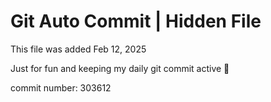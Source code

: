 # Git Auto Commit | Hidden File

This file was added Feb 12, 2025

Just for fun and keeping my daily git commit active 🤪

commit number: 303612
